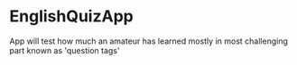 # EnglishQuizApp
App will test how much an amateur has learned mostly in most challenging part known as 'question tags'
